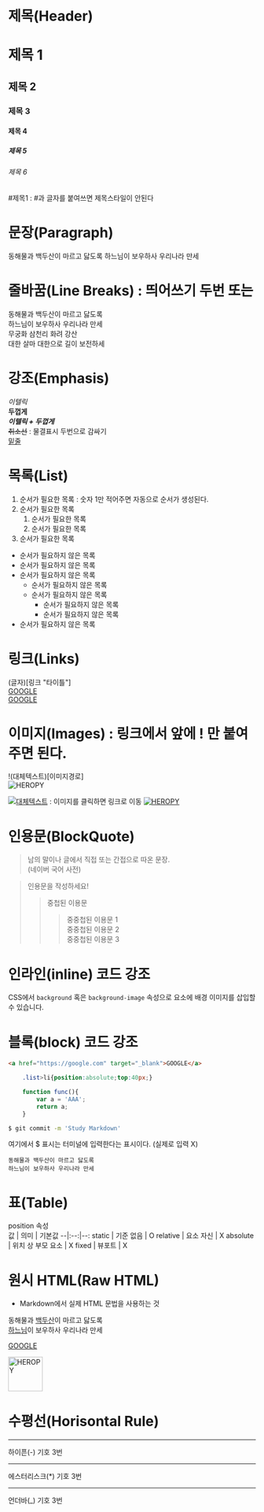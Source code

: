 # 제목(Header)

# 제목 1
## 제목 2
### 제목 3
#### 제목 4
##### 제목 5
###### 제목 6

#제목1  : #과 글자를 붙여쓰면 제목스타일이 안된다

# 문장(Paragraph)
동해물과 백두산이 마르고 닳도록
하느님이 보우하사 우리나라 만세

# 줄바꿈(Line Breaks) : 띄어쓰기 두번 또는 <br/>
동해물과 백두산이 마르고 닳도록  
하느님이 보우하사 우리나라 만세  
무궁화 삼천리 화려 강산<br/>
대한 살마 대한으로 길이 보전하세

# 강조(Emphasis)
_이텔릭_  
**두껍게**  
**_이텔릭 + 두껍게_**  
~~취소선~~ : 물결표시 두번으로 감싸기  
<u>밑줄</u>

# 목록(List)
1. 순서가 필요한 목록 : 숫자 1만 적어주면 자동으로 순서가 생성된다.
1. 순서가 필요한 목록
    1. 순서가 필요한 목록
    1. 순서가 필요한 목록
1. 순서가 필요한 목록

- 순서가 필요하지 않은 목록
- 순서가 필요하지 않은 목록
- 순서가 필요하지 않은 목록
    - 순서가 필요하지 않은 목록
    - 순서가 필요하지 않은 목록        
        - 순서가 필요하지 않은 목록
        - 순서가 필요하지 않은 목록
- 순서가 필요하지 않은 목록

# 링크(Links)
(글자)[링크 "타이틀"]  
<a href="https://google.com" title="구글로 이동">GOOGLE</a>  
[GOOGLE](https://google.com "구글로 이동")

# 이미지(Images) : 링크에서 앞에 ! 만 붙여주면 된다.
!(대체텍스트)[이미지경로]  
![HEROPY](https://heropy.blog/css/images/logo.png)

[![대체텍스트](이미지경로)](링크) : 이미지를 클릭하면 링크로 이동
[![HEROPY](https://heropy.blog/css/images/logo.png)](https://heropy.blog)


# 인용문(BlockQuote)
> 남의 말이나 글에서 직접 또는 간접으로 따온 문장.  
> (네이버 국어 사전)

> 인용문을 작성하세요!
>> 중첩된 이용문
>>> 중중첩된 이용문 1  
>>> 중중첩된 이용문 2  
>>> 중중첩된 이용문 3

# 인라인(inline) 코드 강조
CSS에서 `background` 혹은 `background-image` 속성으로 요소에 배경 이미지를 삽입할 수 있습니다.

# 블록(block) 코드 강조
```html
<a href="https://google.com" target="_blank">GOOGLE</a>
```

```css
    .list>li{position:absolute;top:40px;}
```

```javascript
    function func(){
        var a = 'AAA';
        return a;
    }
```

```bash
$ git commit -m 'Study Markdown'
```
여기에서 $ 표시는 터미널에 입력한다는 표시이다. (실제로 입력 X)

```plaintext
동해물과 백두산이 마르고 닳도록
하느님이 보우하사 우리나라 만세
```

# 표(Table)
position 속성  
값 | 의미 | 기본값
--|:--:|--:
static | 기준 없음 | O
relative | 요소 자신 | X
absolute | 위치 상 부모 요소 | X
fixed | 뷰포트 | X

# 원시 HTML(Raw HTML)
- Markdown에서 실제 HTML 문법을 사용하는 것

동해물과 <u>백두산</u>이 마르고 닳도록<br/>
<span style="text-decoration:underline">하느님</span>이 보우하사 우리나라 만세

<a href="https://google.com" target="_blank">GOOGLE</a>

<img width="70" src="https://heropy.blog/css/images/logo.png" alt="HEROPY" />

# 수평선(Horisontal Rule)
---
하이픈(-) 기호 3번
***
에스터리스크(*) 기호 3번
___
언더바(_) 기호 3번
